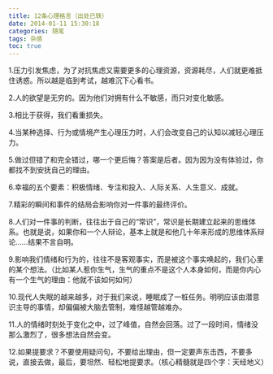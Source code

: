 ```yaml
---
title: 12条心理格言（出处已轶）
date: 2014-01-11 15:30:18
categories: 随笔
tags: 杂感
toc: true
---
```

1.压力引发焦虑，为了对抗焦虑又需要更多的心理资源，资源耗尽，人们就更难抵住诱惑。所以越是临到考试，越难沉下心看书。

2.人的欲望是无穷的。因为他们对拥有什么不敏感，而只对变化敏感。

3.相比于获得，我们看重损失。

4.当某种选择、行为或情境产生心理压力时，人们会改变自己的认知以减轻心理压力。

5.做过但错了和完全错过，哪一个更后悔？答案是后者。因为因为没有体验过，你都找不到安抚自己的理由。

6.幸福的五个要素：积极情绪、专注和投入、人际关系、人生意义、成就。

7.精彩的瞬间和事件的结局会影响你对一件事的最终评价。

8.人们对一件事的判断，往往出于自己的“常识”，常识是长期建立起来的思维体系。也就是说，如果你和一个人辩论，基本上就是和他几十年来形成的思维体系辩论……结果不言自明。

9.影响我们情绪和行为的，往往不是客观事实，而是被这个事实唤起的，我们心里的某个想法。（比如某人惹你生气，生气的重点不是这个人本身如何，而是你内心有一个生气的理由：他就不该如何如何）

10.现代人失眠的越来越多，对于我们来说，睡眠成了一桩任务。明明应该由潜意识主导的事情，却偏偏被大脑去管制，难怪越管越难办。

11.人的情绪时刻处于变化之中，过了峰值，自然会回落。过了一段时间，情绪没那么激烈了，很多想法自然会变。

12.如果提要求？不要使用疑问句，不要给出理由，但一定要声东击西，不要多说，直接去做，最后，要坦然、轻松地提要求。（核心精髓就是四个字：天经地义）
